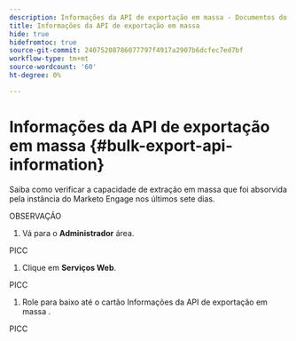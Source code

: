 ```yaml
---
description: Informações da API de exportação em massa - Documentos do Marketo - Documentação do produto
title: Informações da API de exportação em massa
hide: true
hidefromtoc: true
source-git-commit: 24075208786077797f4917a2907b6dcfec7ed7bf
workflow-type: tm+mt
source-wordcount: '60'
ht-degree: 0%

---
```


# Informações da API de exportação em massa {#bulk-export-api-information}

Saiba como verificar a capacidade de extração em massa que foi absorvida pela instância do Marketo Engage nos últimos sete dias.

OBSERVAÇÃO

1. Vá para o **Administrador** área.

PICC

1. Clique em **Serviços Web**.

PICC

1. Role para baixo até o cartão Informações da API de exportação em massa .

PICC
